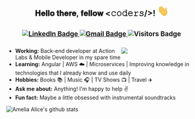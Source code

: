 <h2 align="center">𝐇𝐞𝐥𝐥𝐨 𝐭𝐡𝐞𝐫𝐞, 𝐟𝐞𝐥𝐥𝐨𝐰 <𝚌𝚘𝚍𝚎𝚛𝚜/>! <img src="https://raw.githubusercontent.com/ABSphreak/ABSphreak/master/gifs/Hi.gif" width="30px"><br/>
  <sup>
    <br/>
     <a href="https://www.linkedin.com/in/amelia-alice" target="_blank">
      <img alt="LinkedIn Badge" src="https://img.shields.io/badge/-Linkedin-blue?logo=Linkedin&logoColor=white&link=https://www.linkedin.com/in/amelia-alice"/>
     </a>
    <a href="mailto:ameliaalicec@gmail.com" target="_blank">
      <img alt="Gmail Badge" src="https://img.shields.io/badge/-gmail-c14438?logo=Gmail&logoColor=white&link=mailto:ameliaalicec@gmail.com"/>
    </a>
      <img alt="Visitors Badge" src="https://visitor-badge.glitch.me/badge?page_id=amycardoso.amycardoso"/>
  </sup>
</h2>

<img align='right' src='https://miro.medium.com/max/700/1*qdAW1TjCN57h1lbuuzvchg.gif' width='200"'>

 - **Working:** Back-end developer at Action Labs & Mobile Developer in my spare time
 - **Learning:** Angular | AWS :cloud: | Microservices | Improving knowledge in technologies that I already know and use daily
 - **Hobbies:** Books :books: | Music :headphones: | TV Shows :tv: | Travel :airplane:
 - **Ask me about:** Anything! I'm happy to help :v:
 - **Fun fact:**  Maybe a little obsessed with instrumental soundtracks 
 
![Amelia Alice's github stats](https://github-readme-stats.vercel.app/api?username=amycardoso&hide=["issues","contribs"]&show_icons=true&hide_border=true)
